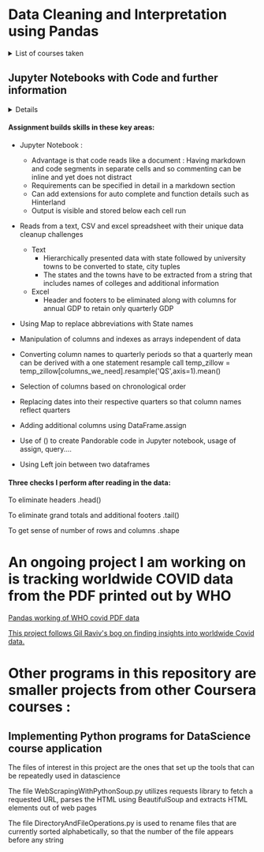 # Data Cleaning and Interpretation using Pandas 
<details>
  <summary markdown="span">List of courses taken</summary>
      <li>1. University of Michigan Introduction to Data Science in Python</li>
      <li>2. University of California Berkeley : Foundations of Data Science: Inferential thinking by resampling</li>
</details>

<h2>Jupyter Notebooks with Code and further information</h2>
<details>
  <h1><summary markdown="span"></summary></h1>
        <li><a href = 'https://github.com/sjtalkar/StartHereTemplates/blob/master/TemplateFileForDataCleaning.ipynb'>1.Template for all future datacleaning projects: TemplateFileForDataCleaning.ipynb</a></li>
      <li><a href = 'https://github.com/sjtalkar/DataCleaningAndTTest'>2. Housing price drop comparison during one recession period: HousingPricesUniversityTownComparison.ipynb</a></li>
      <li><a href = 'https://github.com/sjtalkar/VisualizationUsingMatplotlib/blob/master/CustomVisualization.ipynb'>3. Visualizations such as barplots and interactivity using widgets and animation: CustomVisualization.ipynb</a></li>
</details>



#### Assignment builds skills in these key areas: 

* Jupyter Notebook : 
  * Advantage is that code reads like a document : Having markdown and code segments in separate cells and so commenting can be inline and yet does not distract
  * Requirements can be specified in detail in a markdown section
  * Can add extensions for auto complete and function details such as Hinterland
  * Output is visible and stored below each cell run

* Reads from a text, CSV and excel spreadsheet with their unique data cleanup challenges 
  * Text
    * Hierarchically presented data with state followed by university towns to be converted to state, city tuples
    * The states and the towns have to be extracted from a string that includes names of colleges and additional information
  * Excel
    * Header and footers to be eliminated along with columns for annual GDP to retain only quarterly GDP

* Using Map to replace abbreviations with State names
* Manipulation of columns and indexes as arrays independent of data
* Converting column names to quarterly periods so that a quarterly mean can be derived with a one statement resample call
  temp_zillow = temp_zillow[columns_we_need].resample('QS',axis=1).mean()
* Selection of columns based on  chronological order 
* Replacing dates into their respective quarters so that column names reflect quarters
* Adding additional columns using DataFrame.assign
* Use of () to create Pandorable code in Jupyter notebook, usage of assign, query....
* Using Left join between two dataframes

#### Three checks I perform after reading in the data:
To eliminate headers
.head()

To eliminate grand totals and additional footers
.tail()

To get sense of number of rows and columns
.shape 


# An ongoing project I am working on is tracking worldwide COVID data from the PDF printed out by WHO
[Pandas working of WHO covid PDF data](https://github.com/sjtalkar/ComparisonStudyPowerBIAndPandas)

[This project follows Gil Raviv's bog on finding insights into worldwide Covid data.](https://datachant.com/2020/07/16/import-who-covid-19-data-from-pdf/?mc_cid=548415d80c&mc_eid=11642bb66a)


# Other programs in this repository are smaller projects from other Coursera courses :
## Implementing Python programs for DataScience course application

The files of interest in this project are the ones that set up the tools that can be repeatedly used in datascience

The file WebScrapingWithPythonSoup.py utilizes requests library to fetch a requested URL, parses the HTML using BeautifulSoup and extracts HTML elements out of web pages

The file DirectoryAndFileOperations.py is used to rename files that are currently sorted alphabetically, so that the number of the file appears before any string





